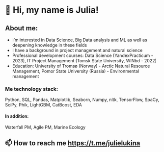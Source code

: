 # 👋 Hi, my name is Julia!
## About me:
- I’m interested in Data Science, Big Data analysis and ML as well as deepening knowledge in these fields
- I have a background in project management and natural science
- Professional development courses: Data Science (YandexPracticum - 2023), IT Project Management (Tomsk State University, WINbd - 2022)
- Education: University of Tromsø (Norway) - Arctic Natural Resource Management, Pomor State University (Russia) - Environmental management
### Me technology stack: 
Python, SQL, Pandas, Matplotlib, Seaborn, Numpy, nltk, TensorFlow, SpaCy, SciPy, Phik,  LightGBM, CatBoost, EDA
#### In addition:
Waterfall PM, Agile PM, Marine Ecology

## 📫 How to reach me https://t.me/julielukina

<!---
LukinaJA/LukinaJA is a ✨ special ✨ repository because its `README.md` (this file) appears on your GitHub profile.
You can click the Preview link to take a look at your changes.
--->
